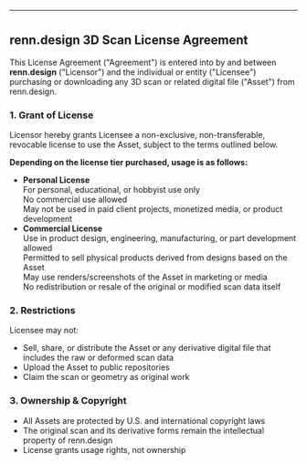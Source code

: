 
---
# 

  <h2>renn.design 3D Scan License Agreement</h2>

  <p>This License Agreement ("Agreement") is entered into by and between <strong>renn.design</strong> ("Licensor") and the individual or entity ("Licensee") purchasing or downloading any 3D scan or related digital file ("Asset") from renn.design.</p>

  <h3>1. Grant of License</h3>
  <p>Licensor hereby grants Licensee a non-exclusive, non-transferable, revocable license to use the Asset, subject to the terms outlined below.</p>

  <p><strong>Depending on the license tier purchased, usage is as follows:</strong></p>

  <ul>
    <li><strong>Personal License</strong><br>
      For personal, educational, or hobbyist use only<br>
      No commercial use allowed<br>
      May not be used in paid client projects, monetized media, or product development
    </li>
    <li><strong>Commercial License</strong><br>
      Use in product design, engineering, manufacturing, or part development allowed<br>
      Permitted to sell physical products derived from designs based on the Asset<br>
      May use renders/screenshots of the Asset in marketing or media<br>
      No redistribution or resale of the original or modified scan data itself
    </li>
  </ul>

  <h3>2. Restrictions</h3>
  <p>Licensee may not:</p>
  <ul>
    <li>Sell, share, or distribute the Asset or any derivative digital file that includes the raw or deformed scan data</li>
    <li>Upload the Asset to public repositories</li>
    <li>Claim the scan or geometry as original work</li>
  </ul>

  <h3>3. Ownership & Copyright</h3>
  <ul>
    <li>All Assets are protected by U.S. and international copyright laws</li>
    <li>The original scan and its derivative forms remain the intellectual property of renn.design</li>
    <li>License grants usage rights, not ownership</li>
  </ul>